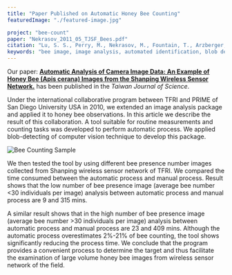 ```yaml
---
title: "Paper Published on Automatic Honey Bee Counting"
featuredImage: "./featured-image.jpg"

project: "bee-count"
paper: "Nekrasov_2011_05_TJSF_Bees.pdf"
citation: "Lu, S. S., Perry, M., Nekrasov, M., Fountain, T., Arzberger, P., Wang, Y. H., & Lin, C. C. \“Automatic Analysis of Camera Image Data: An Example of Honey Bee (Apis cerana) Images from the Shanping Wireless Sensor Network.\” Taiwan Journal of Forest Science, 26(3), pp.305-311. 2011."
keywords: "bee image, image analysis, automated identification, blob detection"
---
```


Our paper: **[Automatic Analysis of Camera Image Data: An Example of Honey Bee (Apis cerana) Images from the Shanping Wireless Sensor Network.](/papers/Nekrasov_2011_05_TJSF_Bees.pdf)** has been published in the *Taiwan Journal of Science*.


Under the international collaborative program between TFRI and PRIME of San Diego University USA in 2010, we extended an image analysis package and applied it to honey bee observations. In this article we describe the result of this collaboration. A tool suitable for routine measurements and counting tasks was developed to perform automatic process. We applied blob-detecting of computer vision technique to develop this package. 


<div class="img-left"><img src="featured-image.png" alt="Bee Counting Sample"></div>


We then tested the tool by using different bee presence number images collected from Shanping wireless sensor network of TFRI. We compared the time consumed between the automatic process and manual process. Result shows that the low number of bee presence image (average bee number <30 individuals per image) analysis between automatic process and manual process are 9 and 315 mins. 

A similar result shows that in the high number of bee presence image (average bee number >30 individuals per image) analysis between automatic process and manual process are 23 and 409 mins. Although the automatic process overestimates 2%-21% of bee counting, the tool shows significantly reducing the process time. We conclude that the program provides a convenient process to determine the target and thus facilitate the examination of large volume honey bee images from wireless sensor network of the field. 
